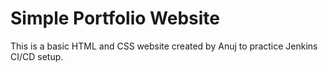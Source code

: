 # Simple Portfolio Website

This is a basic HTML and CSS website created by Anuj to practice Jenkins CI/CD setup.
